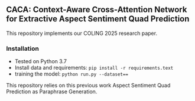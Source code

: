 ## CACA: Context-Aware Cross-Attention Network for Extractive Aspect Sentiment Quad Prediction
This repository implements our COLING  2025 research paper.
### Installation
- Tested on Python 3.7 
- Install data and requirements: ``pip install -r requirements.text``
- training the model: ``python run.py --dataset==``

This repository relies on this previous work Aspect Sentiment Quad Prediction as Paraphrase Generation.